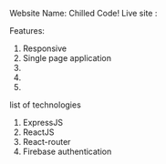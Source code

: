 Website Name:  Chilled Code!
Live site   :   

Features:
1. Responsive
2. Single page application
3. 
4.
5.

list of technologies
1. ExpressJS
2. ReactJS
3. React-router
4. Firebase authentication
